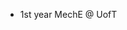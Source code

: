 - 1st year MechE @ UofT

<!---
rodeanmoradi/rodeanmoradi is a ✨ special ✨ repository because its `README.md` (this file) appears on your GitHub profile.
You can click the Preview link to take a look at your changes.
--->
